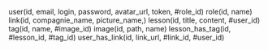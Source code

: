 user(id, email, login, password, avatar_url, token, #role_id)
role(id, name)
link(id, compagnie_name, picture_name,)
lesson(id, title, content, #user_id)
tag(id, name, #image_id)
image(id, path, name)
lesson_has_tag(id, #lesson_id, #tag_id)
user_has_link(id, link_url, #link_id, #user_id)


